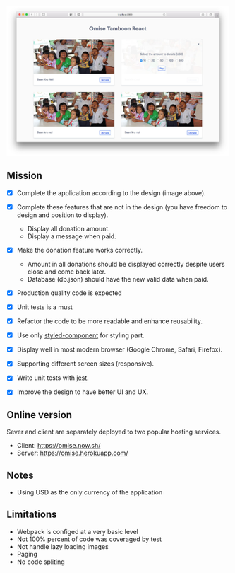 <p align="center"><img src="src/images/screenshot.jpeg" alt="Web boilerplate" /></p>

## Mission

- [x] Complete the application according to the design (image above).
- [x] Complete these features that are not in the design (you have freedom to design and position to display).
  - Display all donation amount.
  - Display a message when paid.
- [x] Make the donation feature works correctly.
  - Amount in all donations should be displayed correctly despite users close and come back later.
  - Database (db.json) should have the new valid data when paid.
- [x] Production quality code is expected
- [x] Unit tests is a must
- [x] Refactor the code to be more readable and enhance reusability.
- [x] Use only [styled-component](https://www.styled-components.com/) for styling part.
- [x] Display well in most modern browser (Google Chrome, Safari, Firefox).
- [x] Supporting different screen sizes (responsive).
- [x] Write unit tests with [jest](https://facebook.github.io/jest/).
- [x] Improve the design to have better UI and UX.


## Online version

Sever and client are separately deployed to two popular hosting services.

- Client: https://omise.now.sh/
- Server: https://omise.herokuapp.com/


## Notes

- Using USD as the only currency of the application

## Limitations

- Webpack is configed at a very basic level
- Not 100% percent of code was coveraged by test
- Not handle lazy loading images
- Paging
- No code spliting
